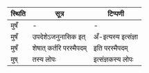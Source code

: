 | स्थिति | सूत्र | टिप्पणी |
| ----- | ------- | ------ |
| मुषँ | - | - |
| मुषँ | उपदेशेऽजनुनासिक इत् | अँ-इत्यस्य इत्संज्ञा |
| मुषँ | शेषात् कर्तरि परस्मैपदम् | इति परस्मैपदम् |
| मुष् | तस्य लोपः | इत्संज्ञकस्य लोपः |
